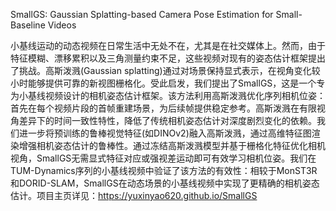 SmallGS: Gaussian Splatting-based Camera Pose Estimation for Small-Baseline Videos

小基线运动的动态视频在日常生活中无处不在，尤其是在社交媒体上。然而，由于特征模糊、漂移累积以及三角测量约束不足，这些视频对现有的姿态估计框架提出了挑战。高斯泼溅(Gaussian splatting)通过对场景保持显式表示，在视角变化较小时能够提供可靠的新视图栅格化。受此启发，我们提出了SmallGS，这是一个专为小基线视频设计的相机姿态估计框架。该方法利用高斯泼溅优化序列相机位姿：首先在每个视频片段的首帧重建场景，为后续帧提供稳定参考。高斯泼溅在有限视角差异下的时间一致性特性，降低了传统相机姿态估计对深度剧烈变化的依赖。我们进一步将预训练的鲁棒视觉特征(如DINOv2)融入高斯泼溅，通过高维特征图渲染增强相机姿态估计的鲁棒性。通过冻结高斯泼溅模型并基于栅格化特征优化相机视角，SmallGS无需显式特征对应或强视差运动即可有效学习相机位姿。我们在TUM-Dynamics序列的小基线视频中验证了该方法的有效性：相较于MonST3R和DORID-SLAM，SmallGS在动态场景的小基线视频中实现了更精确的相机姿态估计。项目主页详见：<https://yuxinyao620.github.io/SmallGS>

